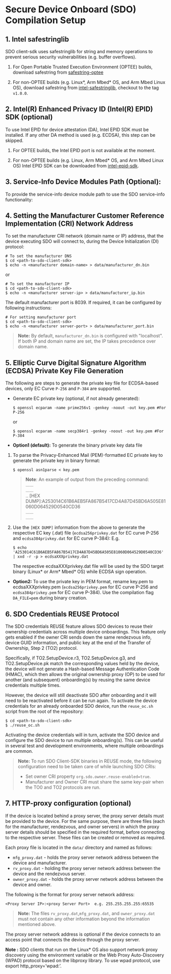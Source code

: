 # Secure Device Onboard (SDO) Compilation Setup
<a name="safestring"></a>
## 1. Intel safestringlib
SDO client-sdk uses safestringlib for string and memory operations to prevent serious security vulnerabilities (e.g. buffer overflows).

1. For Open Portable Trusted Execution Environment (OPTEE) builds, download safestring from <a href="https://gitlab.devtools.intel.com/c-code-sdk/optee/safestring-optee">safestring-optee</a>

2. For non-OPTEE builds (e.g. Linux*, Arm Mbed* OS, and Arm Mbed Linux OS), download safestring from <a href="https://github.com/intel/safestringlib">intel-safestringlib</a>, checkout to the tag `v1.0.0`.

<a name="epid_sdk"></a>
## 2. Intel(R) Enhanced Privacy ID (Intel(R) EPID) SDK (optional)
To use Intel EPID for device attestation (DA), Intel EPID SDK must be installed. If any other DA method is used (e.g. ECDSA), this step can be skipped.

1. For OPTEE builds, the Intel EPID port is not available at the moment.

2. For non-OPTEE builds (e.g. Linux, Arm Mbed* OS, and Arm Mbed Linux OS) Intel EPID SDK can be downloaded from <a href="https://intel-epid-sdk.github.io/">intel-epid-sdk</a>.

<a name="si_info_modules"></a>

## 3. Service-Info Device Modules Path (Optional):
To provide the service-info device module path to use the SDO service-info functionality:

<a name="manuf_addr"></a>

## 4. Setting the Manufacturer Customer Reference Implementation (CRI) Network Address
To set the manufacturer CRI network (domain name or IP) address, that the device executing SDO will connect to, during the Device Initialization (DI) protocol:

```shell
# To set the manufacturer DNS
$ cd <path-to-sdo-client-sdk>
$ echo -n <manufacturer domain-name> > data/manufacturer_dn.bin
```
or

```shell
# To set the manufacturer IP
$ cd <path-to-sdo-client-sdk>
$ echo -n <manufacturer server-ip> > data/manufacturer_ip.bin
```

The default manufacturer port is 8039. If required, it can be configured by following instructions:

```shell
# For setting manufacturer port
$ cd <path-to-sdo-client-sdk>
$ echo -n <manufacturer server-port> > data/manufacturer_port.bin
```

> **Note:** By default, `manufacturer_dn.bin` is configured with "localhost". If both IP and domain name are set, the IP takes precedence over domain name.

<a name="ecdsa_priv"></a>
## 5. Elliptic Curve Digital Signature Algorithm (ECDSA) Private Key File Generation
The following are steps to generate the private key file for ECDSA-based devices, only EC Curve `P-256` and `P-384` are supported.

*  Generate EC private key (optional, if not already generated):
   ```shell
   $ openssl ecparam -name prime256v1 -genkey -noout -out key.pem #For P-256
   ```
   or
   ```shell
   $ openssl ecparam -name secp384r1 -genkey -noout -out key.pem #For P-384
   ```

*   **Option1 (default):** To generate the binary private key data file

1. To parse the Privacy-Enhanced Mail (PEM)-formatted EC private key to generate the private key in binary format:
   ```shell
   $ openssl asn1parse < key.pem
   ```
   > **Note**: An example of output from the preceding command: <br>
     ...... <br>
     ...... <br>
     .. [HEX DUMP]:A253014C61B6AEB5FA867B5417CD4A87D45BD6A505E81060D064529D0540CD36<br>
     ...... <br>
     ...... <br>

2. Use the `[HEX DUMP]` information from the above to generate the respective EC key (.dat) file (`ecdsa256privkey.dat` for EC curve P-256 and `ecdsa384privkey.dat` for EC curve P-384):
	E.g.
   ```shell
   $ echo 'A253014C61B6AEB5FA867B5417CD4A87D45BD6A505E81060D064529D0540CD36' | xxd -r -p > ecdsaXXXprivkey.dat
   ```

   The respective ecdsaXXXprivkey.dat file will be used by the  SDO target binary (Linux* or Arm* Mbed* OS) while ECDSA sign operation.
   

* **Option2:** To use the private key in PEM format, rename key.pem to ecdsaXXXprivkey.pem (`ecdsa256privkey.pem` for EC curve P-256 and `ecdsa384privkey.pem` for EC curve P-384). Use the compilation flag `DA_FILE=pem` during binary creation.

<a name="http_proxy"></a>

## 6.  SDO Credentials REUSE Protocol

 The SDO credentials REUSE feature allows  SDO devices to reuse their ownership credentials across multiple device onboardings. This feature only gets enabled if the owner CRI sends down the same rendezvous info, device GUID information, and public key at the end of the Transfer of Ownership, Step 2 (TO2) protocol.

Specifically, if TO2.SetupDevice.r3, TO2.SetupDevice.g3, and TO2.SetupDevice.pk match the corresponding values held by the device, the device will not generate a Hash-based Message Authentication Code (HMAC), which then allows the original ownership proxy (OP) to be used for another (and subsequent) onboarding(s) by reusing the same device credentials multiple times.

However, the device will still deactivate  SDO after onboarding and it will need to be reactivated before it can be run again. To activate the device credentials for an already onboarded  SDO device, run the `reuse_oc.sh` script from the root of the repository:

```shell
$ cd <path-to-sdo-client-sdk>
$ ./reuse_oc.sh
```

Activating the device credentials will in turn, activate the  SDO device and configure the  SDO device to run multiple onboarding(s). This can be useful in several test and development environments, where multiple onboardings are common.

> **Note:** To run  SDO Client-SDK binaries in REUSE mode, the following configuration need to be taken care of while launching  SDO CRIs:
> * Set owner CRI property `org.sdo.owner.reuse-enabled=true`.
> * Manufacturer and Owner CRI must share the same key-pair when the TO0 and TO2 protocols are run.
## 7. HTTP-proxy configuration (optional)
If the device is located behind a proxy server, the proxy server details must be provided to the device. For the same purpose, there are three files (each for the manufacturer, rendezvous, and owner servers) in which the proxy server details should be specified in the required format, before connecting to the respective server. These files can be created or removed as required.

Each proxy file is located in the `data/` directory and named as follows:

* `mfg_proxy.dat` - holds the proxy server network address between the device and manufacturer.
* `rv_proxy.dat` - holding the proxy server network address between the device and the rendezvous server.
* `owner_proxy.dat` - holds the proxy server network address between the device and owner.

The following is the format for proxy server network address:

    <Proxy Server IP>:<proxy Server Port>  e.g. 255.255.255.255:65535

> **Note:** The files `rv_proxy.dat`,`mfg_proxy.dat`, and `owner_proxy.dat` must not contain any other information beyond the information mentioned above.

The proxy server network address is optional if the device connects to an access point that connects the device through the proxy server.

**Note :**  SDO clients that run on the Linux* OS also support network proxy discovery using the environment variable or the Web Proxy Auto-Discovery (WPAD) protocol based on the libproxy library. To use wpad protocol, use export http_proxy=’wpad:’.
